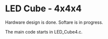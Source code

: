 # LED Cube - 4x4x4

Hardware design is done. Softare is in progress.

The main code starts in LED\_Cube4.c.
